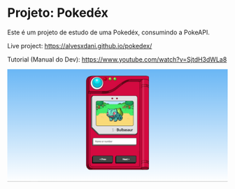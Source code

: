 # Projeto: Pokedéx
Este é um projeto de estudo de uma Pokedéx, consumindo a PokeAPI.

Live project: https://alvesxdani.github.io/pokedex/

Tutorial (Manual do Dev): https://www.youtube.com/watch?v=SjtdH3dWLa8

<img src="https://github.com/alvesxdani/pokedex/blob/main/assets/project5.png">
